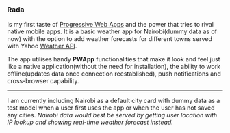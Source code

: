 ### Rada

Is my first taste of [Progressive Web Apps](https://developers.google.com/web/progressive-web-apps) and the power that tries to
rival native mobile apps. It is a basic weather app for Nairobi(dummy data as of now) with the option to add weather forecasts for different towns served with Yahoo [Weather API](https://developer.yahoo.com/weather/documentation.html).

The app utilises handy **PWApp** functionalities that make it look and feel just like a native application(without the need for installation), the ability to work offline(updates data once connection reestablished), push notifications and cross-browser capability.

***

I am currently including Nairobi as a default city card with dummy data as a test model when a user first uses the app or when the user has not saved any cities. *Nairobi data would best be served by getting user location with IP lookup and showing real-time weather forecast instead.*

